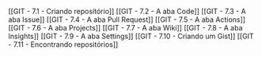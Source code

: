 [[GIT - 7.1 - Criando repositório]]
[[GIT - 7.2 - A aba Code]]
[[GIT - 7.3 - A aba Issue]]
[[GIT - 7.4 - A aba Pull Request]]
[[GIT - 7.5 - A aba Actions]]
[[GIT - 7.6 - A aba Projects]]
[[GIT - 7.7 - A aba Wiki]]
[[GIT - 7.8 - A aba Insights]]
[[GIT - 7.9 - A aba Settings]]
[[GIT - 7.10 - Criando um Gist]]
[[GIT - 7.11 - Encontrando repositórios]]